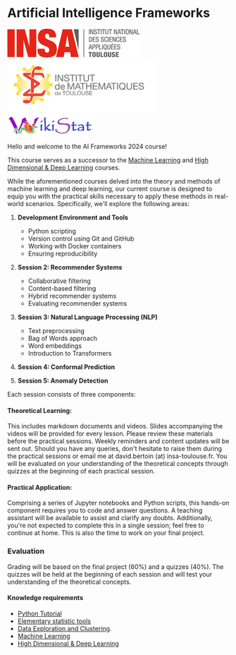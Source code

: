 # Artificial Intelligence Frameworks
[![INSA](img/logo-insa.jpg)](https://www.insa-toulouse.fr/fr/index.html)
[<img src="img/IMT.jpg" alt="drawing" height="120"/>](https://www.math.univ-toulouse.fr/)
[<img src="img/wikistat.jpg" alt="drawing" height="50"/>](https://github.com/wikistat)
<!-- [`Data Science`](http://www.math.insa-toulouse.fr/fr/enseignement.html)  -->


Hello and welcome to the AI Frameworks 2024 course!

This course serves as a successor to the [Machine Learning](https://github.com/wikistat/Apprentissage) and [High Dimensional & Deep Learning](https://github.com/wikistat/High-Dimensional-Deep-Learning) courses. 

While the aforementioned courses delved into the theory and methods of machine learning and deep learning, our current course is designed to equip you with the practical skills necessary to apply these methods in real-world scenarios. Specifically, we'll explore the following areas:

1. **Development Environment and Tools**
    - Python scripting
    - Version control using Git and GitHub
    - Working with Docker containers
    - Ensuring reproducibility

2. **Session 2: Recommender Systems**
    - Collaborative filtering
    - Content-based filtering
    - Hybrid recommender systems
    - Evaluating recommender systems

3. **Session 3: Natural Language Processing (NLP)**
    - Text preprocessing
    - Bag of Words approach
    - Word embeddings
    - Introduction to Transformers

4. **Session 4: Conformal Prediction**
    

5. **Session 5: Anomaly Detection**
    

Each session consists of three components:  

#### Theoretical Learning:
This includes markdown documents and videos. Slides accompanying the videos will be provided for every lesson. Please review these materials before the practical sessions. Weekly reminders and content updates will be sent out. Should you have any queries, don't hesitate to raise them during the practical sessions or email me at david.bertoin (at) insa-toulouse.fr.
You will be evaluated on your understanding of the theoretical concepts through quizzes at the beginning of each practical session.

#### Practical Application:
Comprising a series of Jupyter notebooks and Python scripts, this hands-on component requires you to code and answer questions. A teaching assistant will be available to assist and clarify any doubts. Additionally, you're not expected to complete this in a single session; feel free to continue at home. This is also the time to work on your final project.

<!-- #### Final Project:
In teams of 4-5, you'll harness the knowledge gained throughout the course. The project encompasses two major tasks: constructing a movie recommender system with a user interface, and crafting a reinforcement learning agent to navigate a video game, while elucidating its decisions using XAI tools. While an hour is dedicated at the end of each practical session for this, additional work at home is anticipated. Upon course completion, you'll be expected to present a Docker image of your project along with its GitHub repository. Further specifics will be shared during the practical sessions. -->

### Evaluation
Grading will be based on the final project (60%) and a quizzes (40%). The quizzes will be held at the beginning of each session and will test your understanding of the theoretical concepts.

<!-- **NB**: Some contents from previous years are still available on the repository (like **Spark**) but are not treated anymore.  -->

#### Knowledge requirements

<!-- - [R Tutorial](https://github.com/wikistat/Intro-R) -->
- [Python Tutorial](https://github.com/wikistat/Intro-Python)
- [Elementary statistic tools](https://github.com/wikistat/StatElem)
- [Data Exploration and Clustering](https://github.com/wikistat/Exploration). 
- [Machine Learning](https://github.com/wikistat/Apprentissage)
- [High Dimensional & Deep Learning](https://github.com/wikistat/High-Dimensional-Deep-Learning)


